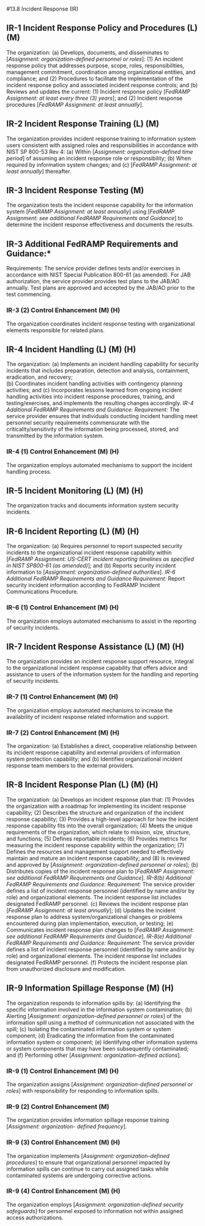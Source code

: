 #13.8	Incident Response (IR)
## IR-1 Incident Response Policy and Procedures (L) (M)
The organization:
  (a)	Develops, documents, and disseminates to [_Assignment: organization-defined personnel or roles_]:
    (1)	An incident response policy that addresses purpose, scope, roles, responsibilities, management commitment, coordination among organizational entities, and compliance; and
    (2)	Procedures to facilitate the implementation of the incident response policy and associated incident response controls; and
  (b)	Reviews and updates the current:
    (1)	Incident response policy [_FedRAMP Assignment: at least every three (3) years_]; and
    (2)	Incident response procedures [_FedRAMP Assignment: at least annually_].

## IR-2 Incident Response Training (L) (M)
The organization provides incident response training to information system users consistent with assigned roles and responsibilities in accordance with NIST SP 800-53 Rev 4:
  (a)	Within [_Assignment: organization-defined time period_] of assuming an incident response role or responsibility;
  (b)	When required by information system changes; and
  (c)	[_FedRAMP Assignment: at least annually_] thereafter.

## IR-3 Incident Response Testing (M)
The organization tests the incident response capability for the information system [_FedRAMP Assignment: at least annually_] using [_FedRAMP Assignment: see additional FedRAMP Requirements and Guidance_] to determine the incident response effectiveness and documents the results.

## IR-3 Additional FedRAMP Requirements and Guidance:*
Requirements: The service provider defines tests and/or exercises in accordance with NIST Special Publication 800-61 (as amended). For JAB authorization, the service provider provides test plans to the JAB/AO annually. Test plans are approved and accepted by the JAB/AO prior to the test commencing.
### IR-3 (2) Control Enhancement (M) (H)
The organization coordinates incident response testing with organizational elements responsible for related plans.

## IR-4 Incident Handling (L) (M) (H)
The organization:
  (a)	Implements an incident handling capability for security incidents that includes preparation, detection and analysis, containment, eradication, and recovery;  
  (b)	Coordinates incident handling activities with contingency planning activities; and
  (c)	Incorporates lessons learned from ongoing incident handling activities into incident response procedures, training, and testing/exercises, and implements the resulting changes accordingly.
*IR-4 Additional FedRAMP Requirements and Guidance:*
*Requirement:* The service provider ensures that individuals conducting incident handling meet personnel security requirements commensurate with the criticality/sensitivity of the information being processed, stored, and transmitted by the information system.
### IR-4 (1) Control Enhancement (M) (H)
The organization employs automated mechanisms to support the incident handling process.  

## IR-5 Incident Monitoring (L) (M) (H)
The organization tracks and documents information system security incidents.

## IR-6 Incident Reporting (L) (M) (H)
The organization:
  (a)	Requires personnel to report suspected security incidents to the organizational incident response capability within [_FedRAMP Assignment: US-CERT incident reporting timelines as specified in NIST SP800-61 (as amended)_]; and
  (b)	Reports security incident information to [_Assignment: organization-defined authorities_].
*IR-6 Additional FedRAMP Requirements and Guidance*
*Requirement:* Report security incident information according to FedRAMP Incident Communications Procedure.
### IR-6 (1) Control Enhancement (M) (H)
The organization employs automated mechanisms to assist in the reporting of security incidents.

## IR-7 Incident Response Assistance (L) (M) (H)
The organization provides an incident response support resource, integral to the organizational incident response capability that offers advice and assistance to users of the information system for the handling and reporting of security incidents.
### IR-7 (1) Control Enhancement (M) (H)
The organization employs automated mechanisms to increase the availability of incident response related information and support.
### IR-7 (2) Control Enhancement (M) (H)
The organization:
  (a)	Establishes a direct, cooperative relationship between its incident response capability and external providers of information system protection capability; and
  (b)	Identifies organizational incident response team members to the external providers.

## IR-8 Incident Response Plan (L) (M) (H)
The organization:
  (a)	Develops an incident response plan that:
    (1)	Provides the organization with a roadmap for implementing its incident response capability;
    (2)	Describes the structure and organization of the incident response capability;
    (3)	Provides a high-level approach for how the incident response capability fits into the overall organization;
    (4)	Meets the unique requirements of the organization, which relate to mission, size, structure, and functions;
    (5)	Defines reportable incidents;
    (6)	Provides metrics for measuring the incident response capability within the organization;
    (7)	Defines the resources and management support needed to effectively maintain and mature an incident response capability; and
    (8)	Is reviewed and approved by [_Assignment: organization-defined personnel or roles_];
  (b)	Distributes copies of the incident response plan to [_FedRAMP Assignment: see additional FedRAMP Requirements and Guidance_].
*IR-8(b) Additional FedRAMP Requirements and Guidance:*
*Requirement:* The service provider defines a list of incident response personnel (identified by name and/or by role) and organizational elements.  The incident response list includes designated FedRAMP personnel.
  (c)	Reviews the incident response plan [_FedRAMP Assignment: at least annually_];
  (d)	Updates the incident response plan to address system/organizational changes or problems encountered during plan implementation, execution, or testing;
  (e)	Communicates incident response plan changes to [_FedRAMP Assignment: see additional FedRAMP Requirements and Guidance_].
*IR-8(e) Additional FedRAMP Requirements and Guidance:*
*Requirement:*  The service provider defines a list of incident response personnel (identified by name and/or by role) and organizational elements.  The incident response list includes designated FedRAMP personnel.
  (f)	Protects the incident response plan from unauthorized disclosure and modification.

## IR-9 Information Spillage Response (M) (H)
The organization responds to information spills by:
  (a)	Identifying the specific information involved in the information system contamination;
  (b)	Alerting [_Assignment: organization-defined personnel or roles_] of the information spill using a method of communication not associated with the spill;
  (c)	Isolating the contaminated information system or system component;
  (d)	Eradicating the information from the contaminated information system or component;
  (e)	Identifying other information systems or system components that may have been subsequently contaminated; and
  (f)	Performing other [_Assignment: organization-defined actions_].
### IR-9 (1) Control Enhancement (M) (H)
The organization assigns [_Assignment: organization-defined personnel or roles_] with responsibility for responding to information spills.
### IR-9 (2) Control Enhancement (M)
The organization provides information spillage response training [_Assignment: organization- defined frequency_].
### IR-9 (3) Control Enhancement (M) (H)
The organization implements [_Assignment: organization-defined procedures_] to ensure that organizational personnel impacted by information spills can continue to carry out assigned tasks while contaminated systems are undergoing corrective actions.
### IR-9 (4) Control Enhancement (M) (H)
The organization employs [_Assignment: organization-defined security safeguards_] for personnel exposed to information not within assigned access authorizations.
